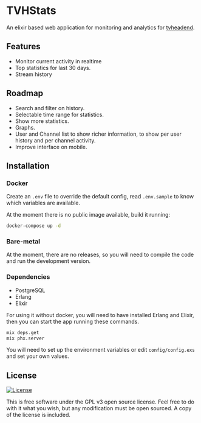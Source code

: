 # TVHStats

An elixir based web application for monitoring and analytics for [tvheadend](https://github.com/tvheadend/tvheadend).

## Features

- Monitor current activity in realtime
- Top statistics for last 30 days.
- Stream history

## Roadmap

- Search and filter on history.
- Selectable time range for statistics.
- Show more statistics.
- Graphs.
- User and Channel list to show richer information, to show per user history and per channel activity.
- Improve interface on mobile.

## Installation

### Docker

Create an `.env` file to override the default config, read `.env.sample` to know which variables are available.

At the moment there is no public image available, build it running:

```bash
docker-compose up -d
```

### Bare-metal

At the moment, there are no releases, so you will need to compile the code and run the development version.

### Dependencies

- PostgreSQL
- Erlang
- Elixir

For using it without docker, you will need to have installed Erlang and Elixir, then you can start the app running these commands.

```bash
mix deps.get
mix phx.server
```

You will need to set up the environment variables or edit `config/config.exs` and set your own values.

## License

[![License][badge-license]][License]

[badge-license]: https://img.shields.io/github/license/jbonet/tvhstats?style=flat-square

This is free software under the GPL v3 open source license. Feel free to do with it what you wish,
but any modification must be open sourced. A copy of the license is included.

[License]: https://github.com/jbonet/tvhstats/blob/master/LICENSE
